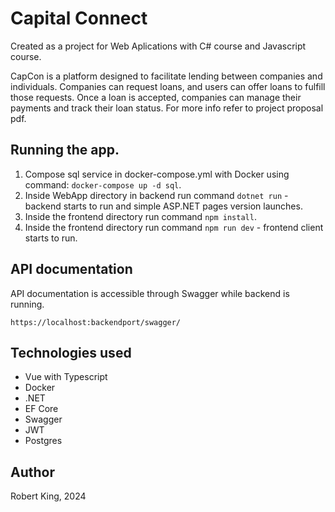 # Capital Connect

Created as a project for Web Aplications with C# course and Javascript course.

CapCon is a platform designed to facilitate lending between companies and individuals. Companies can request loans, and users can offer loans to fulfill those requests. Once a loan is accepted, companies can manage their payments and track their loan status. For more info refer to project proposal pdf.


## Running the app.

1. Compose sql service in docker-compose.yml with Docker using command: `docker-compose up -d sql`.
2. Inside WebApp directory in backend run command `dotnet run` - backend starts to run and simple ASP.NET pages version launches.
3. Inside the frontend directory run command `npm install`.
4. Inside the frontend directory run command `npm run dev` - frontend client starts to run.

## API documentation

API documentation is accessible through Swagger while backend is running.
```
https://localhost:backendport/swagger/
```

## Technologies used
* Vue with Typescript
* Docker
* .NET
* EF Core
* Swagger
* JWT
* Postgres


## Author
Robert King, 2024